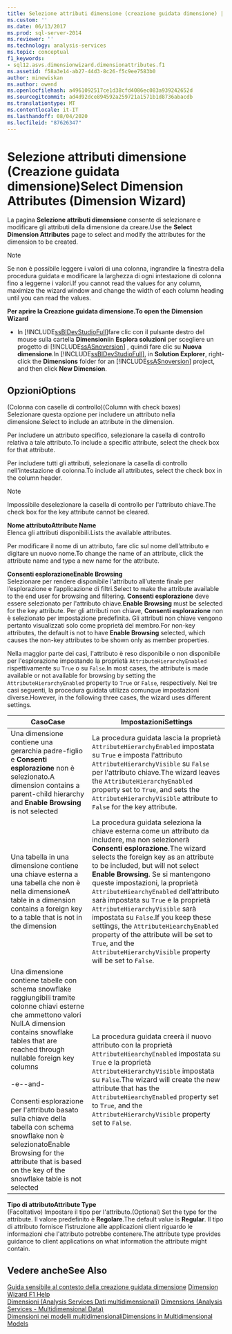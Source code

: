 ```yaml
---
title: Selezione attributi dimensione (creazione guidata dimensione) | Microsoft Docs
ms.custom: ''
ms.date: 06/13/2017
ms.prod: sql-server-2014
ms.reviewer: ''
ms.technology: analysis-services
ms.topic: conceptual
f1_keywords:
- sql12.asvs.dimensionwizard.dimensionattributes.f1
ms.assetid: f58a3e14-ab27-44d3-8c26-f5c9ee7583b0
author: minewiskan
ms.author: owend
ms.openlocfilehash: a4961092517ce1d38cfd4086ec083a939242652d
ms.sourcegitcommit: ad4d92dce894592a259721a1571b1d8736abacdb
ms.translationtype: MT
ms.contentlocale: it-IT
ms.lasthandoff: 08/04/2020
ms.locfileid: "87626347"
---
```

# <a name="select-dimension-attributes-dimension-wizard"></a><span data-ttu-id="af445-102">Selezione attributi dimensione (Creazione guidata dimensione)</span><span class="sxs-lookup"><span data-stu-id="af445-102">Select Dimension Attributes (Dimension Wizard)</span></span>
  <span data-ttu-id="af445-103">La pagina **Selezione attributi dimensione** consente di selezionare e modificare gli attributi della dimensione da creare.</span><span class="sxs-lookup"><span data-stu-id="af445-103">Use the **Select Dimension Attributes** page to select and modify the attributes for the dimension to be created.</span></span>  
  
> [!NOTE]  
>  <span data-ttu-id="af445-104">Se non è possibile leggere i valori di una colonna, ingrandire la finestra della procedura guidata e modificare la larghezza di ogni intestazione di colonna fino a leggerne i valori.</span><span class="sxs-lookup"><span data-stu-id="af445-104">If you cannot read the values for any column, maximize the wizard window and change the width of each column heading until you can read the values.</span></span>  
  
 <span data-ttu-id="af445-105">**Per aprire la Creazione guidata dimensione.**</span><span class="sxs-lookup"><span data-stu-id="af445-105">**To open the Dimension Wizard**</span></span>  
  
-   <span data-ttu-id="af445-106">In [!INCLUDE[ssBIDevStudioFull](../includes/ssbidevstudiofull-md.md)]fare clic con il pulsante destro del mouse sulla cartella **Dimensioni**in **Esplora soluzioni** per scegliere un progetto di [!INCLUDE[ssASnoversion](../includes/ssasnoversion-md.md)] , quindi fare clic su **Nuova dimensione**.</span><span class="sxs-lookup"><span data-stu-id="af445-106">In [!INCLUDE[ssBIDevStudioFull](../includes/ssbidevstudiofull-md.md)], in **Solution Explorer**, right-click the **Dimensions** folder for an [!INCLUDE[ssASnoversion](../includes/ssasnoversion-md.md)] project, and then click **New Dimension**.</span></span>  
  
## <a name="options"></a><span data-ttu-id="af445-107">Opzioni</span><span class="sxs-lookup"><span data-stu-id="af445-107">Options</span></span>  
 <span data-ttu-id="af445-108">(Colonna con caselle di controllo)</span><span class="sxs-lookup"><span data-stu-id="af445-108">(Column with check boxes)</span></span>  
 <span data-ttu-id="af445-109">Selezionare questa opzione per includere un attributo nella dimensione.</span><span class="sxs-lookup"><span data-stu-id="af445-109">Select to include an attribute in the dimension.</span></span>  
  
 <span data-ttu-id="af445-110">Per includere un attributo specifico, selezionare la casella di controllo relativa a tale attributo.</span><span class="sxs-lookup"><span data-stu-id="af445-110">To include a specific attribute, select the check box for that attribute.</span></span>  
  
 <span data-ttu-id="af445-111">Per includere tutti gli attributi, selezionare la casella di controllo nell'intestazione di colonna.</span><span class="sxs-lookup"><span data-stu-id="af445-111">To include all attributes, select the check box in the column header.</span></span>  
  
> [!NOTE]  
>  <span data-ttu-id="af445-112">Impossibile deselezionare la casella di controllo per l'attributo chiave.</span><span class="sxs-lookup"><span data-stu-id="af445-112">The check box for the key attribute cannot be cleared.</span></span>  
  
 <span data-ttu-id="af445-113">**Nome attributo**</span><span class="sxs-lookup"><span data-stu-id="af445-113">**Attribute Name**</span></span>  
 <span data-ttu-id="af445-114">Elenca gli attributi disponibili.</span><span class="sxs-lookup"><span data-stu-id="af445-114">Lists the available attributes.</span></span>  
  
 <span data-ttu-id="af445-115">Per modificare il nome di un attributo, fare clic sul nome dell’attributo e digitare un nuovo nome.</span><span class="sxs-lookup"><span data-stu-id="af445-115">To change the name of an attribute, click the attribute name and type a new name for the attribute.</span></span>  
  
 <span data-ttu-id="af445-116">**Consenti esplorazione**</span><span class="sxs-lookup"><span data-stu-id="af445-116">**Enable Browsing**</span></span>  
 <span data-ttu-id="af445-117">Selezionare per rendere disponibile l'attributo all'utente finale per l’esplorazione e l’applicazione di filtri.</span><span class="sxs-lookup"><span data-stu-id="af445-117">Select to make the attribute available to the end user for browsing and filtering.</span></span> <span data-ttu-id="af445-118">**Consenti esplorazione** deve essere selezionato per l'attributo chiave.</span><span class="sxs-lookup"><span data-stu-id="af445-118">**Enable Browsing** must be selected for the key attribute.</span></span> <span data-ttu-id="af445-119">Per gli attributi non chiave, **Consenti esplorazione** non è selezionato per impostazione predefinita. Gli attributi non chiave vengono pertanto visualizzati solo come proprietà del membro.</span><span class="sxs-lookup"><span data-stu-id="af445-119">For non-key attributes, the default is not to have **Enable Browsing** selected, which causes the non-key attributes to be shown only as member properties.</span></span>  
  
 <span data-ttu-id="af445-120">Nella maggior parte dei casi, l'attributo è reso disponibile o non disponibile per l'esplorazione impostando la proprietà `AttributeHierarchyEnabled` rispettivamente su `True` o su `False`.</span><span class="sxs-lookup"><span data-stu-id="af445-120">In most cases, the attribute is made available or not available for browsing by setting the `AttributeHierarchyEnabled` property to `True` or `False`, respectively.</span></span> <span data-ttu-id="af445-121">Nei tre casi seguenti, la procedura guidata utilizza comunque impostazioni diverse.</span><span class="sxs-lookup"><span data-stu-id="af445-121">However, in the following three cases, the wizard uses different settings.</span></span>  
  
|<span data-ttu-id="af445-122">Caso</span><span class="sxs-lookup"><span data-stu-id="af445-122">Case</span></span>|<span data-ttu-id="af445-123">Impostazioni</span><span class="sxs-lookup"><span data-stu-id="af445-123">Settings</span></span>|  
|----------|--------------|  
|<span data-ttu-id="af445-124">Una dimensione contiene una gerarchia padre-figlio e **Consenti esplorazione** non è selezionato.</span><span class="sxs-lookup"><span data-stu-id="af445-124">A dimension contains a parent-child hierarchy and **Enable Browsing** is not selected</span></span>|<span data-ttu-id="af445-125">La procedura guidata lascia la proprietà `AttributeHierarchyEnabled` impostata su `True` e imposta l'attributo `AttributeHierarchyVisible` su `False` per l'attributo chiave.</span><span class="sxs-lookup"><span data-stu-id="af445-125">The wizard leaves the `AttributeHierarchyEnabled` property set to `True`, and sets the `AttributeHierarchyVisible` attribute to `False` for the key attribute.</span></span>|  
|<span data-ttu-id="af445-126">Una tabella in una dimensione contiene una chiave esterna a una tabella che non è nella dimensione</span><span class="sxs-lookup"><span data-stu-id="af445-126">A table in a dimension contains a foreign key to a table that is not in the dimension</span></span>|<span data-ttu-id="af445-127">La procedura guidata seleziona la chiave esterna come un attributo da includere, ma non selezionerà **Consenti esplorazione**.</span><span class="sxs-lookup"><span data-stu-id="af445-127">The wizard selects the foreign key as an attribute to be included, but will not select **Enable Browsing**.</span></span> <span data-ttu-id="af445-128">Se si mantengono queste impostazioni, la proprietà `AttributeHiearchyEnabled` dell’attributo sarà impostata su `True` e la proprietà `AttributeHierarchyVisible` sarà impostata su `False`.</span><span class="sxs-lookup"><span data-stu-id="af445-128">If you keep these settings, the `AttributeHiearchyEnabled` property of the attribute will be set to `True`, and the `AttributeHierarchyVisible` property will be set to `False`.</span></span>|  
|<span data-ttu-id="af445-129">Una dimensione contiene tabelle con schema snowflake raggiungibili tramite colonne chiavi esterne che ammettono valori Null.</span><span class="sxs-lookup"><span data-stu-id="af445-129">A dimension contains snowflake tables that are reached through nullable foreign key columns</span></span><br /><br /> <span data-ttu-id="af445-130">-e-</span><span class="sxs-lookup"><span data-stu-id="af445-130">-and-</span></span><br /><br /> <span data-ttu-id="af445-131">Consenti esplorazione per l'attributo basato sulla chiave della tabella con schema snowflake non è selezionato</span><span class="sxs-lookup"><span data-stu-id="af445-131">Enable Browsing for the attribute that is based on the key of the snowflake table is not selected</span></span>|<span data-ttu-id="af445-132">La procedura guidata creerà il nuovo attributo con la proprietà `AttributeHiearchyEnabled` impostata su `True` e la proprietà `AttributeHierarchyVisible` impostata su `False`.</span><span class="sxs-lookup"><span data-stu-id="af445-132">The wizard will create the new attribute that has the `AttributeHiearchyEnabled` property set to `True`, and the `AttributeHierarchyVisible` property set to `False`.</span></span>|  
  
 <span data-ttu-id="af445-133">**Tipo di attributo**</span><span class="sxs-lookup"><span data-stu-id="af445-133">**Attribute Type**</span></span>  
 <span data-ttu-id="af445-134">(Facoltativo) Impostare il tipo per l'attributo.</span><span class="sxs-lookup"><span data-stu-id="af445-134">(Optional) Set the type for the attribute.</span></span> <span data-ttu-id="af445-135">Il valore predefinito è **Regolare**.</span><span class="sxs-lookup"><span data-stu-id="af445-135">The default value is **Regular**.</span></span> <span data-ttu-id="af445-136">Il tipo di attributo fornisce l’istruzione alle applicazioni client riguardo le informazioni che l'attributo potrebbe contenere.</span><span class="sxs-lookup"><span data-stu-id="af445-136">The attribute type provides guidance to client applications on what information the attribute might contain.</span></span>  
  
## <a name="see-also"></a><span data-ttu-id="af445-137">Vedere anche</span><span class="sxs-lookup"><span data-stu-id="af445-137">See Also</span></span>  
 <span data-ttu-id="af445-138">[Guida sensibile al contesto della creazione guidata dimensione](dimension-wizard-f1-help.md) </span><span class="sxs-lookup"><span data-stu-id="af445-138">[Dimension Wizard F1 Help](dimension-wizard-f1-help.md) </span></span>  
 <span data-ttu-id="af445-139">[Dimensioni &#40;Analysis Services Dati multidimensionali&#41;](multidimensional-models-olap-logical-dimension-objects/dimensions-analysis-services-multidimensional-data.md) </span><span class="sxs-lookup"><span data-stu-id="af445-139">[Dimensions &#40;Analysis Services - Multidimensional Data&#41;](multidimensional-models-olap-logical-dimension-objects/dimensions-analysis-services-multidimensional-data.md) </span></span>  
 [<span data-ttu-id="af445-140">Dimensioni nei modelli multidimensionali</span><span class="sxs-lookup"><span data-stu-id="af445-140">Dimensions in Multidimensional Models</span></span>](multidimensional-models/dimensions-in-multidimensional-models.md)  
  
  
